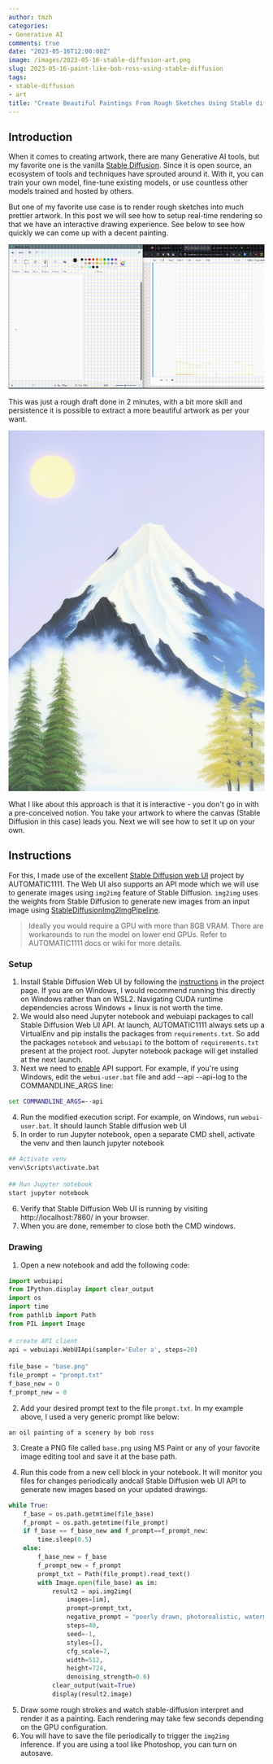 ```yaml
---
author: tmzh
categories:
- Generative AI 
comments: true
date: "2023-05-16T12:00:00Z"
image: /images/2023-05-16-stable-diffusion-art.png
slug: 2023-05-16-paint-like-bob-ross-using-stable-diffusion
tags:
- stable-diffusion
- art
title: "Create Beautiful Paintings From Rough Sketches Using Stable diffusion"
---
```


## Introduction
When it comes to creating artwork, there are many Generative AI tools, but my favorite one is the vanilla [Stable Diffusion](https://github.com/CompVis/stable-diffusion). Since it is open source, an ecosystem of tools and techniques have sprouted around it. With it, you can train your own model, fine-tune existing models, or use countless other models trained and hosted by others. 

But one of my favorite use case is to render rough sketches into much prettier artwork. In this post we will see how to setup real-time rendering so that we have an interactive drawing experience. See below to see how quickly we can come up with a decent painting. 

![Interactive drawing](/images/2023-05-16-stable-diffusion-art.gif)

This was just a rough  draft done in 2 minutes, with a bit more skill and persistence it is possible to extract a more beautiful artwork as per your want. 

![Mountain](/images/2023-05-16-stable-diffusion-art.png)

What I like about this approach is that it is interactive - you don't go in with a pre-conceived notion. You take your artwork to where the canvas (Stable Diffusion in this case) leads you. Next we will see how to set it up on your own.

## Instructions
For this, I made use of the excellent [Stable Diffusion web UI](https://github.com/AUTOMATIC1111/stable-diffusion-webui) project by AUTOMATIC1111. The Web UI also supports an API mode which we will use to generate images using `img2img` feature of Stable Diffusion. `img2img` uses the weights from Stable Diffusion to generate new images from an input image using [StableDiffusionImg2ImgPipeline](https://replicate.com/stability-ai/stable-diffusion-img2img). 

> Ideally you would require a GPU with more than 8GB VRAM. There are workarounds to run the model on lower end GPUs. Refer to AUTOMATIC1111 docs or wiki for more details.

### Setup
1. Install Stable Diffusion Web UI by following the [instructions](https://github.com/AUTOMATIC1111/stable-diffusion-webui/wiki/Install-and-Run-on-NVidia-GPUs#windows-method-1) in the project page. If you are on Windows, I would recommend running this directly on Windows rather than on WSL2. Navigating CUDA runtime dependencies across Windows + linux is not worth the time.
2. We would also need Jupyter notebook and webuiapi packages to call Stable Diffusion Web UI API. At launch, AUTOMATIC1111 always sets up a VirtualEnv and pip installs the packages from `requirements.txt`. So add the packages `notebook` and `webuiapi` to the bottom of `requirements.txt` present at the project root. Jupyter notebook package will get installed at the next launch. 
3. Next we need to [enable](https://github.com/AUTOMATIC1111/stable-diffusion-webui/wiki/API) API support. For example, if you're using Windows, edit the `webui-user.bat` file and add --api --api-log to the COMMANDLINE_ARGS line:
```bat
set COMMANDLINE_ARGS=--api
```
4. Run the modified execution script. For example, on Windows, run `webui-user.bat`. It should launch Stable diffusion web UI
5. In order to run Jupyter notebook, open a separate CMD shell, activate the venv and then launch jupyter notebook
```bash
## Activate venv
venv\Scripts\activate.bat 

## Run Jupyter notebook
start jupyter notebook

```
6. Verify that Stable Diffusion Web UI is running by visiting http://localhost:7860/ in your browser.
7. When you are done, remember to close both the CMD windows.

### Drawing
1. Open a new notebook and add the following code:
```python
import webuiapi  
from IPython.display import clear_output
import os
import time
from pathlib import Path
from PIL import Image

# create API client
api = webuiapi.WebUIApi(sampler='Euler a', steps=20)

file_base = "base.png"
file_prompt = "prompt.txt"
f_base_new = 0
f_prompt_new = 0 
```

2. Add your desired prompt text to the file `prompt.txt`. In my example above, I used a very generic prompt like below:
```
an oil painting of a scenery by bob ross
```

3. Create a PNG file called `base.png` using MS Paint or any of your favorite image editing tool and save it at the  base path.

4. Run this code from a new cell block in your notebook. It will monitor you files for changes periodically andcall Stable Diffusion web UI API to generate new images based on your updated drawings.

```python
while True:
    f_base = os.path.getmtime(file_base)
    f_prompt = os.path.getmtime(file_prompt)
    if f_base == f_base_new and f_prompt==f_prompt_new:
        time.sleep(0.5)
    else:
        f_base_new = f_base
        f_prompt_new = f_prompt
        prompt_txt = Path(file_prompt).read_text()
        with Image.open(file_base) as im:
            result2 = api.img2img(
                images=[im], 
                prompt=prompt_txt, 
                negative_prompt = "poorly drawn, photorealistic, watermark, logo, text, bad anatomy, missing fingers,missing body part,mangled hands, NSFW",
                steps=40,
                seed=-1,
                styles=[],
                cfg_scale=7, 
                width=512,
                height=724,
                denoising_strength=0.6)
            clear_output(wait=True)
            display(result2.image)
```
5. Draw some rough strokes and watch stable-diffusion interpret and render it as a painting. Each rendering may take few seconds depending on the GPU configuration. 
6. You will have to save the file periodically to trigger the `img2img` inference. If you are using a tool like Photoshop, you can turn on autosave.
